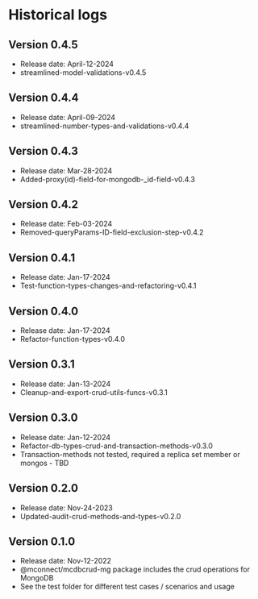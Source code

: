 # Historical logs

## Version 0.4.5

- Release date: April-12-2024
- streamlined-model-validations-v0.4.5

## Version 0.4.4

- Release date: April-09-2024
- streamlined-number-types-and-validations-v0.4.4

## Version 0.4.3

- Release date: Mar-28-2024
- Added-proxy(id)-field-for-mongodb-_id-field-v0.4.3

## Version 0.4.2

- Release date: Feb-03-2024
- Removed-queryParams-ID-field-exclusion-step-v0.4.2

## Version 0.4.1

- Release date: Jan-17-2024
- Test-function-types-changes-and-refactoring-v0.4.1

## Version 0.4.0

- Release date: Jan-17-2024
- Refactor-function-types-v0.4.0

## Version 0.3.1

- Release date: Jan-13-2024
- Cleanup-and-export-crud-utils-funcs-v0.3.1

## Version 0.3.0

- Release date: Jan-12-2024
- Refactor-db-types-crud-and-transaction-methods-v0.3.0
- Transaction-methods not tested, required a replica set member or mongos - TBD

## Version 0.2.0

- Release date: Nov-24-2023
- Updated-audit-crud-methods-and-types-v0.2.0

## Version 0.1.0

- Release date: Nov-12-2022
- @mconnect/mcdbcrud-mg package includes the crud operations for MongoDB
- See the test folder for different test cases / scenarios and usage
